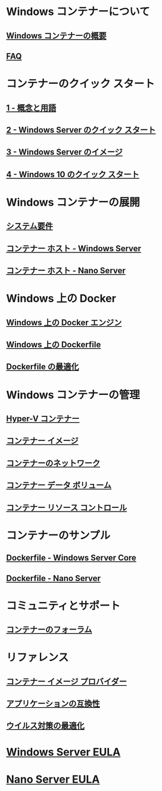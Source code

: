 # Windows コンテナーについて
## [Windows コンテナーの概要](about/about_overview.md)
## [FAQ](about/faq.md)

# コンテナーのクイック スタート
## [1 - 概念と用語](quick_start/quick_start.md)
## [2 - Windows Server のクイック スタート](quick_start/quick_start_windows_server.md)
## [3 - Windows Server のイメージ](quick_start/quick_start_images.md)
## [4 - Windows 10 のクイック スタート](quick_start/quick_start_windows_10.md)

# Windows コンテナーの展開
## [システム要件](deployment/system_requirements.md)
## [コンテナー ホスト - Windows Server](deployment/deployment.md)
## [コンテナー ホスト - Nano Server](deployment/deployment_nano.md)

# Windows 上の Docker
## [Windows 上の Docker エンジン](docker/configure_docker_daemon.md)
## [Windows 上の Dockerfile](docker/manage_windows_dockerfile.md)
## [Dockerfile の最適化](docker/optimize_windows_dockerfile.md)

# Windows コンテナーの管理
## [Hyper-V コンテナー](management/hyperv_container.md)
## [コンテナー イメージ](management/manage_images.md)
## [コンテナーのネットワーク](management/container_networking.md)
## [コンテナー データ ボリューム](management/manage_data.md)
## [コンテナー リソース コントロール](management/manage_resources.md)

# コンテナーのサンプル
## [Dockerfile - Windows Server Core](https://github.com/Microsoft/Virtualization-Documentation/tree/master/windows-container-samples/windowsservercore)
## [Dockerfile - Nano Server](https://github.com/Microsoft/Virtualization-Documentation/tree/master/windows-container-samples/nanoserver)

# コミュニティとサポート
## [コンテナーのフォーラム](https://social.msdn.microsoft.com/Forums/en-US/home?forum=windowscontainers)

# リファレンス
## [コンテナー イメージ プロバイダー](https://github.com/PowerShell/ContainerProvider)
## [アプリケーションの互換性](reference/app_compat.md)
## [ウイルス対策の最適化](https://msdn.microsoft.com/en-us/windows/hardware/drivers/ifs/anti-virus-optimization-for-windows-containers)
# [Windows Server EULA](EULA.md)
# [Nano Server EULA](Nano_EULA.md)



<!--HONumber=Aug16_HO3-->


